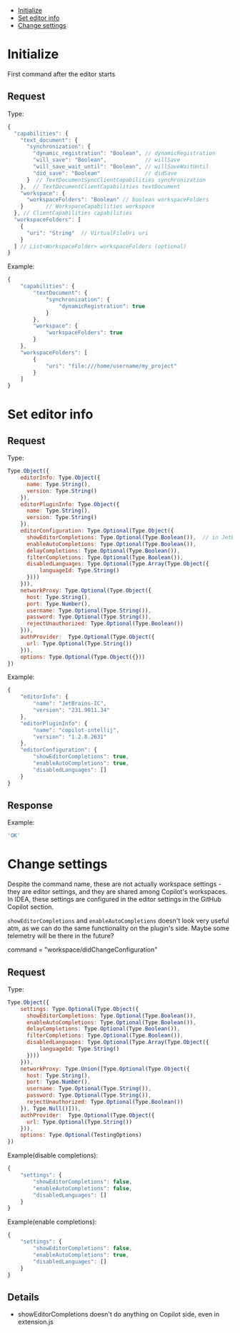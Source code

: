 * [Initialize](#initialize)
* [Set editor info](#set-editor-info)
* [Change settings](#change-settings)


# Initialize

First command after the editor starts

## Request

Type:
```javascript
{
  "capabilities": {
    "text_document": {
      "synchronization": {
        "dynamic_registration": "Boolean", // dynamicRegistration
        "will_save": "Boolean",            // willSave
        "will_save_wait_until": "Boolean", // willSaveWaitUntil
        "did_save": "Boolean"              // didSave
      }  // TextDocumentSyncClientCapabilities synchronization
    },  // TextDocumentClientCapabilities textDocument
    "workspace": {
      "workspaceFolders": "Boolean" // boolean workspaceFolders
    }       // WorkspaceCapabilities workspace
  }, // ClientCapabilities capabilities
  "workspaceFolders": [
    {
      "uri": "String"  // VirtualFileUri uri
    }
  ] // List<WorkspaceFolder> workspaceFolders (optional)
}
```

Example:
```javascript
{
    "capabilities": {
        "textDocument": {
            "synchronization": {
                "dynamicRegistration": true
            }
        },
        "workspace": {
            "workspaceFolders": true
        }
    },
    "workspaceFolders": [
        {
            "uri": "file:///home/username/my_project"
        }
    ]
}
```


# Set editor info

## Request

Type:
```javascript
Type.Object({
    editorInfo: Type.Object({
      name: Type.String(),
      version: Type.String()
    }),
    editorPluginInfo: Type.Object({
      name: Type.String(),
      version: Type.String()
    }),
    editorConfiguration: Type.Optional(Type.Object({
      showEditorCompletions: Type.Optional(Type.Boolean()),  // in JetBrains version - option "Show ide completions side-by-side"
      enableAutoCompletions: Type.Optional(Type.Boolean()),
      delayCompletions: Type.Optional(Type.Boolean()),
      filterCompletions: Type.Optional(Type.Boolean()),
      disabledLanguages: Type.Optional(Type.Array(Type.Object({
          languageId: Type.String()
      })))
    })),
    networkProxy: Type.Optional(Type.Object({
      host: Type.String(),
      port: Type.Number(),
      username: Type.Optional(Type.String()),
      password: Type.Optional(Type.String()),
      rejectUnauthorized: Type.Optional(Type.Boolean())
    })),
    authProvider:  Type.Optional(Type.Object({
      url: Type.Optional(Type.String())
    })),
    options: Type.Optional(Type.Object({}))
})
```

Example:
```javascript
{
    "editorInfo": {
        "name": "JetBrains-IC",
        "version": "231.9011.34"
    },
    "editorPluginInfo": {
        "name": "copilot-intellij",
        "version": "1.2.8.2631"
    },
    "editorConfiguration": {
        "showEditorCompletions": true,
        "enableAutoCompletions": true,
        "disabledLanguages": []
    }
}
```

## Response

Example:
```javascript
'OK'
```


# Change settings

Despite the command name, these are not actually workspace settings - they are editor settings, and they are shared among Copilot's workspaces. In IDEA, these settings are configured in the editor settings in the GitHub Copilot section.

`showEditorCompletions` and `enableAutoCompletions` doesn't look very useful atm, as we can do the same functionality on the plugin's side.
Maybe some telemetry will be there in the future?

command = "workspace/didChangeConfiguration"

## Request

Type:
```javascript
Type.Object({
    settings: Type.Optional(Type.Object({
      showEditorCompletions: Type.Optional(Type.Boolean()),
      enableAutoCompletions: Type.Optional(Type.Boolean()),
      delayCompletions: Type.Optional(Type.Boolean()),
      filterCompletions: Type.Optional(Type.Boolean()),
      disabledLanguages: Type.Optional(Type.Array(Type.Object({
          languageId: Type.String()
      })))
    })),
    networkProxy: Type.Union([Type.Optional(Type.Object({
      host: Type.String(),
      port: Type.Number(),
      username: Type.Optional(Type.String()),
      password: Type.Optional(Type.String()),
      rejectUnauthorized: Type.Optional(Type.Boolean())
    }), Type.Null()])),
    authProvider:  Type.Optional(Type.Object({
      url: Type.Optional(Type.String())
    })),
    options: Type.Optional(TestingOptions)
})
```

Example(disable completions):
```javascript
{
    "settings": {
        "showEditorCompletions": false,
        "enableAutoCompletions": false,
        "disabledLanguages": []
    }
}
```

Example(enable completions):
```javascript
{
    "settings": {
        "showEditorCompletions": false,
        "enableAutoCompletions": true,
        "disabledLanguages": []
    }
}
```

## Details

* showEditorCompletions doesn't do anything on Copilot side, even in extension.js
